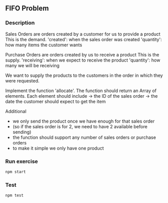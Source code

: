 
## FIFO Problem

### Description

Sales Orders are orders created by a customer for us to provide a product
This is the demand.
'created': when the sales order was created
'quantity': how many items the customer wants

Purchase Orders are orders created by us to receive a product
This is the supply.
'receiving': when we expect to receive the product
'quantity': how many we will be receiving

We want to supply the products to the customers in the order in which
they were requested.

Implement the function 'allocate'.
The function should return an Array of elements. Each element should include
-> the ID of the sales order
-> the date the customer should expect to get the item

Additional
- we only send the product once we have enough for that sales order
- (so if the sales order is for 2, we need to have 2 available before sending)
- the function should support any number of sales orders or purchase orders
- to make it simple we only have one product


### Run exercise

```javascript
npm start
```

### Test

```javascript
npm test
```
